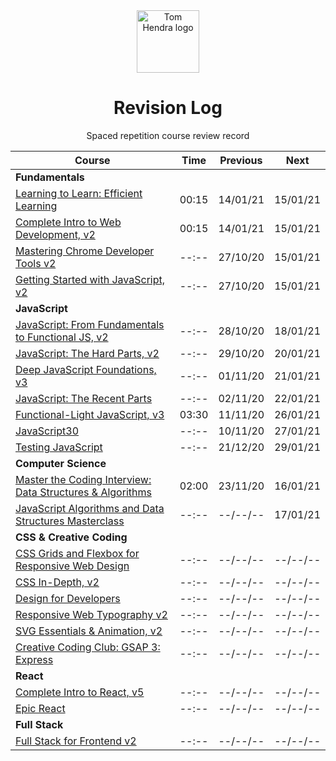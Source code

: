 <div align=center>
<img alt="Tom Hendra logo" src="https://res.cloudinary.com/tomhendra/image/upload/v1567091669/tomhendra-logo/tomhendra-logo-round-1024.png" width="100" />
<h1>Revision Log</h1>
<p>Spaced repetition course review record</p>
</div>

| Course                                                                                                                   | Time  | Previous | Next     |
| ------------------------------------------------------------------------------------------------------------------------ | ----- | -------- | -------- |
| **Fundamentals**                                                                                                         |       |          |          |
| [Learning to Learn: Efficient Learning](10-learning-to-learn)                                                            | 00:15 | 14/01/21 | 15/01/21 |
| [Complete Intro to Web Development, v2](14-fem-beginner/01-complete-intro-to-web-development-v2)                         | 00:15 | 14/01/21 | 15/01/21 |
| [Mastering Chrome Developer Tools v2](14-fem-beginner/05-mastering-chrome-developer-tools-v2)                            | --:-- | 27/10/20 | 15/01/21 |
| [Getting Started with JavaScript, v2](14-fem-beginner/02-getting-started-with-javascript-v2)                             | --:-- | 27/10/20 | 15/01/21 |
| **JavaScript**                                                                                                           |       |          |          |
| [JavaScript: From Fundamentals to Functional JS, v2](14-fem-beginner/4-javascript-from-fundamentals-to-functional-js-v2) | --:-- | 28/10/20 | 18/01/21 |
| [JavaScript: The Hard Parts, v2](15-fem-professional/01-javascript-the-hard-parts-v2)                                    | --:-- | 29/10/20 | 20/01/21 |
| [Deep JavaScript Foundations, v3](15-fem-professional/02-deep-javascript-foundations-v3)                                 | --:-- | 01/11/20 | 21/01/21 |
| [JavaScript: The Recent Parts](15-fem-professional/03-javascript-the-recent-parts)                                       | --:-- | 02/11/20 | 22/01/21 |
| [Functional-Light JavaScript, v3](15-fem-professional/05-functional-light-javascript-v3)                                 | 03:30 | 11/11/20 | 26/01/21 |
| [JavaScript30](18-javascript30)                                                                                          | --:-- | 10/11/20 | 27/01/21 |
| [Testing JavaScript](19-testing-javascript)                                                                              | --:-- | 21/12/20 | 29/01/21 |
| **Computer Science**                                                                                                     |       |          |          |
| [Master the Coding Interview: Data Structures & Algorithms](11-master-the-coding-interview)                              | 02:00 | 23/11/20 | 16/01/21 |
| [JavaScript Algorithms and Data Structures Masterclass](03-algorithms-and-data-structures)                               | --:-- | --/--/-- | 17/01/21 |
| **CSS & Creative Coding**                                                                                                |       |          |          |
| [CSS Grids and Flexbox for Responsive Web Design](14-fem-beginner/03-css-grids-and-flexbox-for-responsive-web-design)    | --:-- | --/--/-- | --/--/-- |
| [CSS In-Depth, v2](15-fem-professional/06-css-in-depth-v2)                                                               | --:-- | --/--/-- | --/--/-- |
| [Design for Developers](16-fem-design-to-code/01-design-for-developers)                                                  | --:-- | --/--/-- | --/--/-- |
| [Responsive Web Typography v2](16-fem-design-to-code/02-responsive-web-typography-v2)                                    | --:-- | --/--/-- | --/--/-- |
| [SVG Essentials & Animation, v2](16-fem-design-to-code/03-svg-essentials-and-animation-v2)                               | --:-- | --/--/-- | --/--/-- |
| [Creative Coding Club: GSAP 3: Express](17-ccc-gsap-3/01-express)                                                        | --:-- | --/--/-- | --/--/-- |
| **React**                                                                                                                |       |          |          |
| [Complete Intro to React, v5](15-fem-professional)                                                                       | --:-- | --/--/-- | --/--/-- |
| [Epic React](20-epic-react)                                                                                              | --:-- | --/--/-- | --/--/-- |
| **Full Stack**                                                                                                           |       |          |          |
| [Full Stack for Frontend v2](15-fem-professional/07-full-stack-for-front-end-engineers-v2)                               | --:-- | --/--/-- | --/--/-- |
